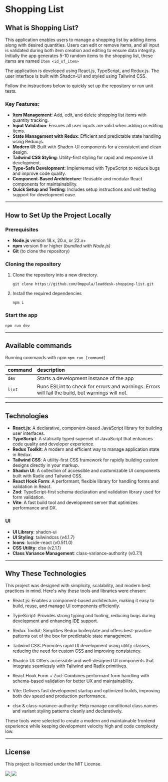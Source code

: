 # Shopping List

## What is Shopping List?

This application enables users to manage a shopping list by adding items along with desired quantities. Users can edit or remove items, and all input is validated during both item creation and editing to ensure data integrity. Initially the app generates 5-10 random items to the shopping list, these items are named `Item <id_of_item>`

The application is developed using React.js, TypeScript, and Redux.js. The user interface is built with Shadcn-UI and styled using Tailwind CSS.

Follow the instructions below to quickly set up the repository or run unit tests.

### Key Features:

-   **Item Management**: Add, edit, and delete shopping list items with quantity tracking.
-   **Input Validation**: Ensures all user inputs are valid when adding or editing items.
-   **State Management with Redux**: Efficient and predictable state handling using Redux.js.
-   **Modern UI**: Built with Shadcn-UI components for a consistent and clean design.
-   **Tailwind CSS Styling**: Utility-first styling for rapid and responsive UI development.
-   **Type-Safe Development**: Implemented with TypeScript to reduce bugs and improve code quality.
-   **Component-Based Architecture**: Reusable and modular React components for maintainability.
-   **Quick Setup and Testing**: Includes setup instructions and unit testing support for development ease.

---

## How to Set Up the Project Locally

### Prerequisites

-   **Node.js** version 18.x, 20.x, or 22.x+
-   **npm** version 9 or higher _(bundled with Node.js)_
-   **Git** (to clone the repository)

### Cloning the repository

1. Clone the repository into a new directory.

    ```shell
    git clone https://github.com/0mppula/leaddesk-shopping-list.git
    ```

2. Install the required dependencies

    ```shell
    npm i
    ```

### Start the app

```shell
npm run dev
```

---

## Available commands

Running commands with npm `npm run [command]`

| command | description                                                                                      |
| :------ | :----------------------------------------------------------------------------------------------- |
| `dev`   | Starts a development instance of the app                                                         |
| `lint`  | Runs ESLint to check for errors and warnings. Errors will fail the build, but warnings will not. |

---

## Technologies

-   **React.js**: A declarative, component-based JavaScript library for building user interfaces.
-   **TypeScript**: A statically typed superset of JavaScript that enhances code quality and developer experience.
-   **Redux Toolkit**: A modern and efficient way to manage application state in Redux.
-   **Tailwind CSS**: A utility-first CSS framework for rapidly building custom designs directly in your markup.
-   **Shadcn UI**: A collection of accessible and customizable UI components built with Radix and Tailwind CSS.
-   **React Hook Form**: A performant, flexible library for handling forms and validation in React.
-   **Zod**: TypeScript-first schema declaration and validation library used for form validation.
-   **Vite**: A fast build tool and development server that optimizes performance and DX.

### UI

-   **UI Library**: shadcn-ui
-   **UI Styling**: tailwindcss (v4.1.7)
-   **Icons**: lucide-react (v0.511.0)
-   **CSS Utility**: clsx (v2.1.1)
-   **Class Variance Management**: class-variance-authority (v0.7.1)

---

## Why These Technologies

This project was designed with simplicity, scalability, and modern best practices in mind. Here's why these tools and libraries were chosen:

-   React.js: Enables a component-based architecture, making it easy to build, reuse, and manage UI components efficiently.

-   TypeScript: Provides strong typing and tooling, reducing bugs during development and enhancing IDE support.

-   Redux Toolkit: Simplifies Redux boilerplate and offers best-practice patterns out of the box for predictable state management.

-   Tailwind CSS: Promotes rapid UI development using utility classes, reducing the need for custom CSS and improving consistency.

-   Shadcn UI: Offers accessible and well-designed UI components that integrate seamlessly with Tailwind and Radix primitives.

-   React Hook Form + Zod: Combines performant form handling with schema-based validation for better UX and maintainability.

-   Vite: Delivers fast development startup and optimized builds, improving both dev speed and production performance.

-   clsx & class-variance-authority: Help manage conditional class names and variant styling patterns cleanly and declaratively.

These tools were selected to create a modern and maintainable frontend experience while keeping development velocity high and code complexity low.

---

## License

This project is licensed under the MIT License.

<div>
    <a href="https://www.omarkraidie.com/projects">
        <img src="https://img.shields.io/badge/✨%20portfolio-1b1b1b?style=for-the-badge" />
    </a>
    <a href="https://www.linkedin.com/in/omarkraidie/">
        <img src="https://img.shields.io/badge/LinkedIn-%230073b1?style=for-the-badge&logo=linkedin&logoColor=white" />
    </a>
</div>
